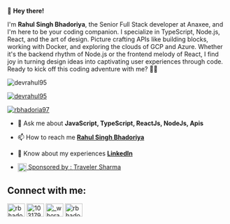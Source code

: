 **👋** **Hey there!**

I'm **Rahul Singh Bhadoriya**, the Senior Full Stack developer at Anaxee, and I'm here to be your coding companion. I specialize in TypeScript, Node.js, React, and the art of design. Picture crafting APIs like building blocks, working with Docker, and exploring the clouds of GCP and Azure. Whether it's the backend rhythm of Node.js or the frontend melody of React, I find joy in turning design ideas into captivating user experiences through code. Ready to kick off this coding adventure with me? 🚀✨


<p align="left"> <img src="https://komarev.com/ghpvc/?username=devrahul95&label=Profile%20views&color=0e75b6&style=flat" alt="devrahul95" /> </p>

<p align="left"> <a href="https://github.com/ryo-ma/github-profile-trophy"><img src="https://github-profile-trophy.vercel.app/?username=dev-rahulbhadoriya" alt="devrahul95" /></a> </p>

<p align="left"> <a href="https://twitter.com/rbhadoria97" target="blank"><img src="https://img.shields.io/twitter/follow/rbhadoria97?logo=twitter&style=for-the-badge" alt="rbhadoria97" /></a> </p>

- 💬 Ask me about **JavaScript, TypeScript, ReactJs, NodeJs, Apis**

- 📫 How to reach me **[Rahul Singh Bhadoriya](https://www.aboutrahul.in)**

- 📄 Know about my experiences **[LinkedIn](https://www.linkedin.com/in/rahulsinghbhadoriya/)**

- <a href="https://travelersharma.com" target="blank"><img align="center" src="https://github.com/dev-rahulbhadoriya/dev-rahulbhadoriya/assets/43443993/ceae899c-f5e3-4fc0-9560-4f5a03b3e67d" height="20" width="20" /> Sponsored by : [Traveler Sharma](https://travelersharma.com)</a>

## Connect with me:

<p align="left">
<a href="https://twitter.com/rbhadoria97" target="blank"><img align="center" src="https://raw.githubusercontent.com/rahuldkjain/github-profile-readme-generator/master/src/images/icons/Social/twitter.svg" alt="rbhadoria97" height="30" width="40" /></a>
<a href="https://stackoverflow.com/users/10317991" target="blank"><img align="center" src="https://raw.githubusercontent.com/rahuldkjain/github-profile-readme-generator/master/src/images/icons/Social/stack-overflow.svg" alt="10317991" height="30" width="40" /></a>
<a href="https://instagram.com/_whorahul" target="blank"><img align="center" src="https://raw.githubusercontent.com/rahuldkjain/github-profile-readme-generator/master/src/images/icons/Social/instagram.svg" alt="_whorahul" height="30" width="40" /></a>
<a href="https://www.hackerrank.com/rbhadoria97" target="blank"><img align="center" src="https://raw.githubusercontent.com/rahuldkjain/github-profile-readme-generator/master/src/images/icons/Social/hackerrank.svg" alt="rbhadoria97" height="30" width="40" /></a>
